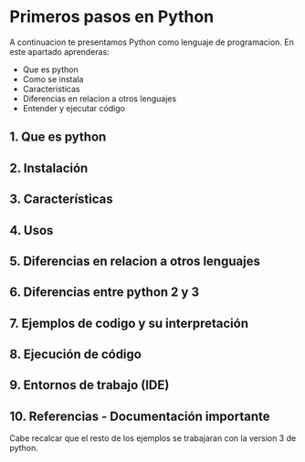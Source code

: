 # Primeros pasos en Python

A continuacion te presentamos Python como lenguaje de programacion. En este apartado aprenderas:
- Que es python
- Como se instala
- Caracteristicas 
- Diferencias en relacion a otros lenguajes
- Entender y ejecutar código

## 1. Que es python
## 2. Instalación
## 3. Características 
## 4. Usos 
## 5. Diferencias en relacion a otros lenguajes
## 6. Diferencias entre python 2 y 3
## 7. Ejemplos de codigo y su interpretación
## 8. Ejecución de código
## 9. Entornos de trabajo (IDE)
## 10. Referencias - Documentación importante

Cabe recalcar que el resto de los ejemplos se trabajaran con la version 3 de python.
